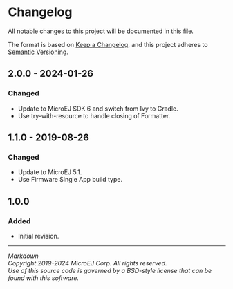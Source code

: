 # Changelog

All notable changes to this project will be documented in this file.

The format is based on [Keep a Changelog](https://keepachangelog.com/en/1.0.0/),
and this project adheres to [Semantic Versioning](https://semver.org/spec/v2.0.0.html).

## 2.0.0 - 2024-01-26

### Changed

 - Update to MicroEJ SDK 6 and switch from Ivy to Gradle.
 - Use try-with-resource to handle closing of Formatter.

## 1.1.0 - 2019-08-26

### Changed

  - Update to MicroEJ 5.1.
  - Use Firmware Single App build type.

## 1.0.0

### Added

  - Initial revision.

---  
_Markdown_   
_Copyright 2019-2024 MicroEJ Corp. All rights reserved._   
_Use of this source code is governed by a BSD-style license that can be found with this software._  